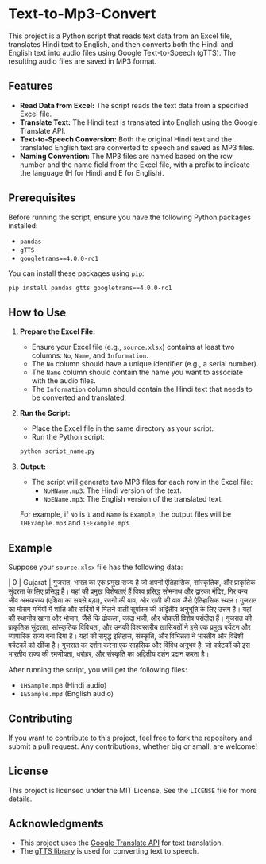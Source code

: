 # Text-to-Mp3-Convert

This project is a Python script that reads text data from an Excel file, translates Hindi text to English, and then converts both the Hindi and English text into audio files using Google Text-to-Speech (gTTS). The resulting audio files are saved in MP3 format.

## Features

- **Read Data from Excel:** The script reads the text data from a specified Excel file.
- **Translate Text:** The Hindi text is translated into English using the Google Translate API.
- **Text-to-Speech Conversion:** Both the original Hindi text and the translated English text are converted to speech and saved as MP3 files.
- **Naming Convention:** The MP3 files are named based on the row number and the name field from the Excel file, with a prefix to indicate the language (H for Hindi and E for English).

## Prerequisites

Before running the script, ensure you have the following Python packages installed:

- `pandas`
- `gTTS`
- `googletrans==4.0.0-rc1`

You can install these packages using `pip`:

```bash
pip install pandas gtts googletrans==4.0.0-rc1
```

## How to Use

1. **Prepare the Excel File:**
   - Ensure your Excel file (e.g., `source.xlsx`) contains at least two columns: `No`, `Name`, and `Information`.
   - The `No` column should have a unique identifier (e.g., a serial number).
   - The `Name` column should contain the name you want to associate with the audio files.
   - The `Information` column should contain the Hindi text that needs to be converted and translated.

2. **Run the Script:**
   - Place the Excel file in the same directory as your script.
   - Run the Python script:

   ```bash
   python script_name.py
   ```

3. **Output:**
   - The script will generate two MP3 files for each row in the Excel file:
     - `NoHName.mp3`: The Hindi version of the text.
     - `NoEName.mp3`: The English version of the translated text.

   For example, if `No` is `1` and `Name` is `Example`, the output files will be `1HExample.mp3` and `1EExample.mp3`.

## Example

Suppose your `source.xlsx` file has the following data:

| 0  | Gujarat | गुजरात, भारत का एक प्रमुख राज्य है जो अपनी ऐतिहासिक, सांस्कृतिक, और प्राकृतिक सुंदरता के लिए प्रसिद्ध है। यहां की प्रमुख विशेषताएं हैं विश्व प्रसिद्ध सोमनाथ और द्वारका मंदिर, गिर वन्य जीव अभयारण्य (एशिया का सबसे बड़ा), रणनी की वाव, और राणी की वाव जैसे ऐतिहासिक स्थल। गुजरात का मौसम गर्मियों में शांति और सर्दियों में मिलने वाली सूर्यास्त की अद्वितीय अनुभूति के लिए उत्तम है। यहां की स्थानीय खाना और भोजन, जैसे कि ढोकला, कांदा भजी, और धोकली विशेष पसंदीदा हैं। गुजरात की प्राकृतिक सुंदरता, सांस्कृतिक विविधता, और उनकी विश्वस्तरीय खासियतों ने इसे एक प्रमुख पर्यटन और व्यापारिक राज्य बना दिया है। यहां की समृद्ध इतिहास, संस्कृति, और विभिन्नता ने भारतीय और विदेशी पर्यटकों को खींचा है। गुजरात का दर्शन करना एक साहसिक और विविध अनुभव है, जो पर्यटकों को इस भारतीय राज्य की रमणीयता, धरोहर, और संस्कृति का अद्वितीय दर्शन प्रदान करता है।

After running the script, you will get the following files:

- `1HSample.mp3` (Hindi audio)
- `1ESample.mp3` (English audio)

## Contributing

If you want to contribute to this project, feel free to fork the repository and submit a pull request. Any contributions, whether big or small, are welcome!

## License

This project is licensed under the MIT License. See the `LICENSE` file for more details.

## Acknowledgments

- This project uses the [Google Translate API](https://pypi.org/project/googletrans/) for text translation.
- The [gTTS library](https://pypi.org/project/gTTS/) is used for converting text to speech.
